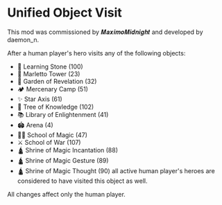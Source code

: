 # Unified Object Visit

This mod was commissioned by 𝑴𝒂𝒙𝒊𝒎𝒐𝑴𝒊𝒅𝒏𝒊𝒈𝒉𝒕 and developed by daemon_n.

After a human player's hero visits any of the following objects:
- 🗿 Learning Stone (100)
- 🏰 Marletto Tower (23)
- 🌿 Garden of Revelation (32)
- 🏕️ Mercenary Camp (51)
- ✨ Star Axis (61)
- 🌳 Tree of Knowledge (102)
- 📚 Library of Enlightenment (41)
- 🏟️ Arena (4)
- 🧙‍♂️ School of Magic (47)
- ⚔️ School of War (107)
- 🛕 Shrine of Magic Incantation (88)
- 🛕 Shrine of Magic Gesture (89)
- 🛕 Shrine of Magic Thought (90)
all active human player's heroes are considered to have visited this object as well.

All changes affect only the human player.
